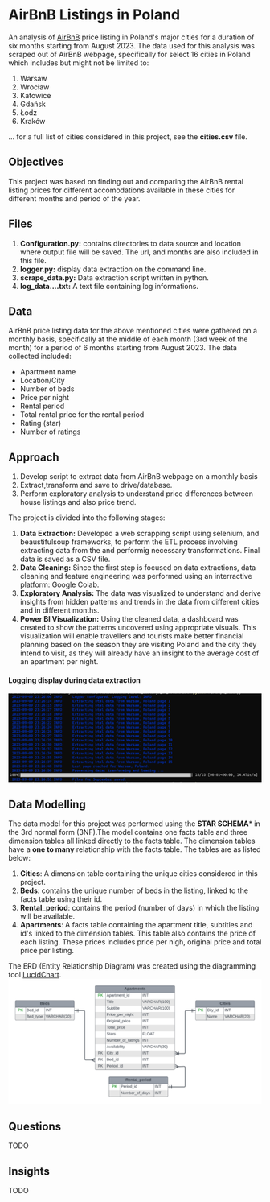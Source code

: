 # AirBnB Listings in Poland
An analysis of [AirBnB](https://www.airbnb.com) price listing in Poland's major cities for a duration of six months
starting from August 2023. The data used for this analysis was scraped out of AirBnB webpage, specifically for select
16 cities in Poland which includes but might not be limited to:
1. Warsaw
2. Wrocław
3. Katowice
4. Gdańsk
5. Łodz
6. Kraków

... for a full list of cities considered in this project, see the **cities.csv** file.

## Objectives
This project was based on finding out and comparing the AirBnB rental listing prices for different accomodations
available in these cities for different months and period of the year.

## Files
1. **Configuration.py:** contains directories to data source and location where output file will be saved. The url, and
months are also included in this file.
2. **logger.py:** display data extraction on the command line.
3. **scrape_data.py:** Data extraction script written in python.
4. **log_data....txt:** A text file containing log informations.

## Data
AirBnB price listing data for the above mentioned cities were gathered on a monthly basis, specifically at the middle
of each month (3rd week of the month) for a period of 6 months starting from August 2023. The data collected included:
- Apartment name
- Location/City
- Number of beds
- Price per night
- Rental period
- Total rental price for the rental period
- Rating (star)
- Number of ratings

## Approach
1. Develop script to extract data from AirBnB webpage on a monthly basis
2. Extract,transform and save to drive/database.
3. Perform exploratory analysis to understand price differences between house listings and also price trend.

The project is divided into the following stages:
1. **Data Extraction:** Developed a web scrapping script using selenium, and beaustifulsoup frameworks, to perform the
ETL process involving extracting data from the and performig necessary transformations. Final data is saved as a
CSV file.
2. **Data Cleaning:** Since the first step is focused on data extractions, data cleaning and feature engineering was
performed using an interractive platform: Google Colab.
3. **Exploratory Analysis:** The data was visualized to understand and derive insights from hidden patterns and trends
in the data from different cities and in different months.
4. **Power BI Visualization:** Using the cleaned data, a dashboard was created to show the patterns uncovered using
appropriate visuals. This visualization will enable travellers and tourists make better financial planning based on
the season they are visiting Poland and the city they intend to visit, as they will already have an insight to the
average cost of an apartment per night.

#### Logging display during data extraction
![](images/extraction_log_display_3.png)

## Data Modelling
The data model for this project was performed using the **STAR SCHEMA*** in the 3rd normal form (3NF).The model
contains one facts table and three dimension tables all linked directly to the facts table. The dimension tables have
a **one to many** relationship with the facts table. The tables are as listed below:
1. **Cities**: A dimension table containing the unique cities considered in this project.
2. **Beds**: contains the unique number of beds in the listing, linked to the facts table using their id.
3. **Rental_period**: contains the period (number of days) in which the listing will be available.
4. **Apartments**: A facts table containing the apartment title, subtitles and id's linked to the dimension tables.
This table also contains the price of each listing. These prices includes price per nigh, original price and total
price per listing.

The ERD (Entity Relationship Diagram) was created using the diagramming tool [LucidChart](https://lucid.app/).
![](images/Poland_AirBnB.png)

## Questions
TODO
## Insights
TODO
